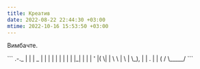```yaml
---
title: Креатив
date: 2022-08-22 22:44:30 +03:00
mtime: 2022-10-16 15:53:50 +03:00
---
```


Вимбачте.

<div title="ASCII-графіка: зображення непристойного жесту" markdown=1>
```
                .-._
                | | |
             _  | | |
            | | | | |
            | |_| | |
            | ' |( \|
            | \ \ | \
            |  \_),  |
            |    .   |
            |   (   /
             \_____/
```
</div>

